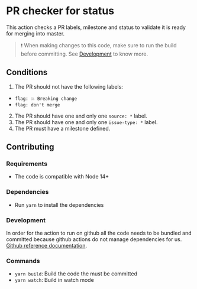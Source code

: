 # PR checker for status

This action checks a PR labels, milestone and status to validate it is ready for merging into master.

> ❗️ When making changes to this code, make sure to run the build before committing. See [Development](#development) to know more.

## Conditions

1. The PR should not have the following labels:

- `flag: 💥 Breaking change`
- `flag: don't merge`

2. The PR should have one and only one `source: *` label.
3. The PR should have one and only one `issue-type: *` label.
4. The PR must have a milestone defined.

## Contributing

### Requirements

- The code is compatible with Node 14+

### Dependencies

- Run `yarn` to install the dependencies

### Development

In order for the action to run on github all the code needs to be bundled and committed because github actions do not manage dependencies for us. [Github reference documentation](https://docs.github.com/en/actions/creating-actions/creating-a-javascript-action#commit-tag-and-push-your-action-to-github).

### Commands

- `yarn build`: Build the code the must be committed
- `yarn watch`: Build in watch mode
